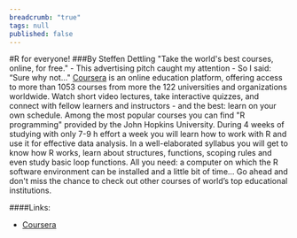 ```yaml
---
breadcrumb: "true"
tags: null
published: false
---
```



#R for everyone!
###By Steffen Dettling
"Take the world's best courses, online, for free." - This advertising pitch caught my attention -  So I said: “Sure why not..." 
[Coursera](https://www.coursera.org) is an online education platform, offering access to more than 1053 courses from more the 122 universities and organizations worldwide. Watch short video lectures, take interactive quizzes, and connect with fellow learners and instructors - and the best: learn on your own schedule. Among the most popular courses you can find "R programming" provided by the John Hopkins University. During 4 weeks of studying with only 7-9 h effort a week you will learn how to work with R and use it for effective data analysis. In a well-elaborated syllabus you will get to know how R works, learn about structures, functions, scoping rules and even study basic loop functions. All you need: a computer on which the R software environment can be installed and a little bit of time...
Go ahead and don't miss the chance to check out other courses of world’s top educational institutions.


####Links: 
- [Coursera](https://www.coursera.org)

